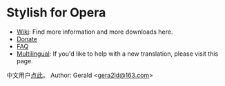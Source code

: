 Stylish for Opera
===

* [Wiki](http://github.com/gera2ld/Stylish-for-Maxthon/wiki): Find more information and more downloads here.
* [Donate](https://me.alipay.com/gera2ld)
* [FAQ](http://github.com/gera2ld/Stylish-for-Maxthon/wiki/FAQ)
* [Multilingual](http://github.com/gera2ld/Stylish-for-Opera/wiki/i18n): If you'd like to help with a new translation, please visit this page.

中文用户[点此](http://lonelyatom.diandian.com/addons/maxthon/stylish-zh)。
Author: Gerald \<gera2ld@163.com\>
